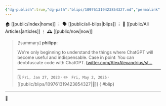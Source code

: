 ```yaml
---
{"dg-publish":true,"dg-path":"blips/109761319423854327.md","permalink":"/blips/109761319423854327/","title":"philipp on mastodon @ 2023-01-27"}
---
```



<div class="transclusion internal-embed is-loaded"><div class="markdown-embed">




🏠 [[public/Index\|home]]  ⋮ 🗣️ [[public/all-blips\|blips]] ⋮  📝 [[public/All Articles\|articles]]  ⋮ 🕰️ [[public/now\|now]]


</div></div>


> [!summary] **philipp**:
>
> We're only beginning to understand the things where ChatGPT will become useful and indispensable. Case in point: You can deobfuscate code with ChatGPT. [twitter.com/AlexAlexandrius/st…](https://twitter.com/AlexAlexandrius/status/1617876020593557506)
> - - -
>
> 🗓️ <code>Fri, Jan 27, 2023</code>  · ✏️ <code> Fri, May 2, 2025</code>  · [[public/blips/109761319423854327\|🔗]]
{ #blip}


- - -

 👾
